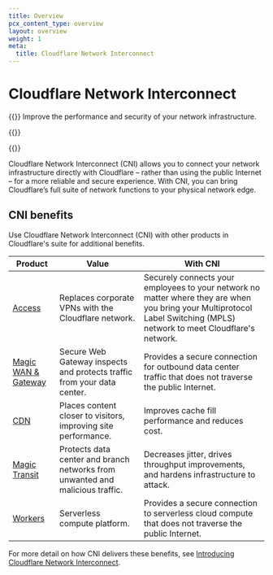 ```yaml
---
title: Overview
pcx_content_type: overview
layout: overview
weight: 1
meta:
  title: Cloudflare Network Interconnect
---
```


# Cloudflare Network Interconnect

{{<description>}}
Improve the performance and security of your network infrastructure.


{{</description>}}

{{<plan type="enterprise">}}

Cloudflare Network Interconnect (CNI) allows you to connect your network infrastructure directly with Cloudflare – rather than using the public Internet – for a more reliable and secure experience. With CNI, you can bring Cloudflare’s full suite of network functions to your physical network edge.

## CNI benefits

Use Cloudflare Network Interconnect (CNI) with other products in Cloudflare's suite for additional benefits.

Product | Value | With CNI
---     | ---   | ---
[Access](/cloudflare-one/policies/access/) | Replaces corporate VPNs with the Cloudflare network. | Securely connects your employees to your network no matter where they are when you bring your Multiprotocol Label Switching (MPLS) network to meet Cloudflare's network.
[Magic WAN & Gateway](/magic-wan/zero-trust/cloudflare-gateway/) | Secure Web Gateway inspects and protects traffic from your data center. | Provides a secure connection for outbound data center traffic that does not traverse the public Internet.
[CDN](/cache/) | Places content closer to visitors, improving site performance. | Improves cache fill performance and reduces cost.
[Magic Transit](/magic-transit/) | Protects data center and branch networks from unwanted and malicious traffic. | Decreases jitter, drives throughput improvements, and hardens infrastructure to attack.
[Workers](/workers/) | Serverless compute platform. | Provides a secure connection to serverless cloud compute that does not traverse the public Internet.

For more detail on how CNI delivers these benefits, see [Introducing Cloudflare Network Interconnect](https://blog.cloudflare.com/cloudflare-network-interconnect/).